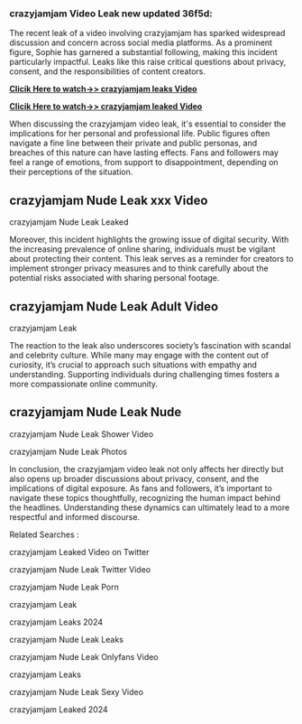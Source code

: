 ### crazyjamjam Video Leak new updated 36f5d:

The recent leak of a video involving crazyjamjam has sparked widespread discussion and concern across social media platforms. As a prominent figure, Sophie has garnered a substantial following, making this incident particularly impactful. Leaks like this raise critical questions about privacy, consent, and the responsibilities of content creators.


**[Clicik Here to watch->> crazyjamjam  leaks Video](http://xxxvd.top)**

**[Clicik Here to watch->> crazyjamjam  leaked Video](http://xxxvd.top)**


When discussing the crazyjamjam video leak, it's essential to consider the implications for her personal and professional life. Public figures often navigate a fine line between their private and public personas, and breaches of this nature can have lasting effects. Fans and followers may feel a range of emotions, from support to disappointment, depending on their perceptions of the situation.

## crazyjamjam Nude Leak xxx Video ##

crazyjamjam Nude Leak Leaked

Moreover, this incident highlights the growing issue of digital security. With the increasing prevalence of online sharing, individuals must be vigilant about protecting their content. This leak serves as a reminder for creators to implement stronger privacy measures and to think carefully about the potential risks associated with sharing personal footage.

## crazyjamjam Nude Leak Adult Video ##

crazyjamjam Leak


The reaction to the leak also underscores society’s fascination with scandal and celebrity culture. While many may engage with the content out of curiosity, it’s crucial to approach such situations with empathy and understanding. Supporting individuals during challenging times fosters a more compassionate online community.


## crazyjamjam Nude Leak Nude ##

crazyjamjam Nude Leak Shower Video

crazyjamjam Nude Leak Photos

In conclusion, the crazyjamjam video leak not only affects her directly but also opens up broader discussions about privacy, consent, and the implications of digital exposure. As fans and followers, it’s important to navigate these topics thoughtfully, recognizing the human impact behind the headlines. Understanding these dynamics can ultimately lead to a more respectful and informed discourse.

Related Searches :

crazyjamjam Leaked Video on Twitter

crazyjamjam Nude Leak Twitter Video

crazyjamjam Nude Leak Porn

crazyjamjam Leak

crazyjamjam Leaks 2024

crazyjamjam Nude Leak Leaks

crazyjamjam Nude Leak Onlyfans Video

crazyjamjam Leaks

crazyjamjam Nude Leak Sexy Video


crazyjamjam Leaked 2024



